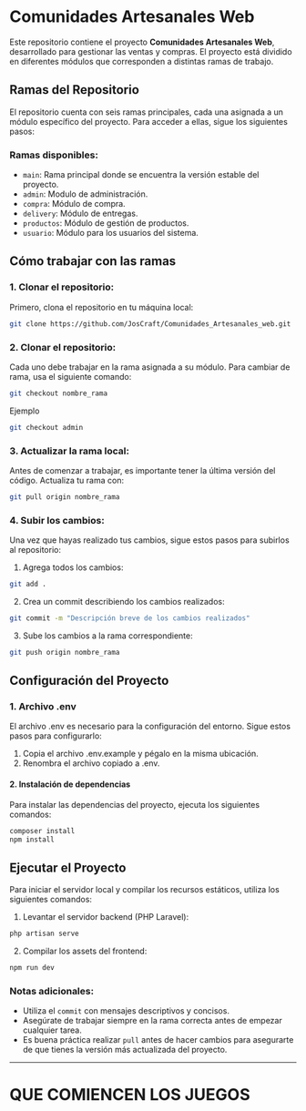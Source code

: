 # Comunidades Artesanales Web

Este repositorio contiene el proyecto **Comunidades Artesanales Web**, desarrollado para gestionar las ventas y compras. El proyecto está dividido en diferentes módulos que corresponden a distintas ramas de trabajo.

## Ramas del Repositorio

El repositorio cuenta con seis ramas principales, cada una asignada a un módulo específico del proyecto. Para acceder a ellas, sigue los siguientes pasos:

### Ramas disponibles:

- `main`: Rama principal donde se encuentra la versión estable del proyecto.
- `admin`: Modulo de administración.
- `compra`: Módulo de compra.
- `delivery`: Módulo de entregas.
- `productos`: Módulo de gestión de productos.
- `usuario`: Módulo para los usuarios del sistema.

## Cómo trabajar con las ramas

### 1. Clonar el repositorio:

Primero, clona el repositorio en tu máquina local:

```bash
git clone https://github.com/JosCraft/Comunidades_Artesanales_web.git
```

### 2. Clonar el repositorio:

Cada uno debe trabajar en la rama asignada a su módulo. Para cambiar de rama, usa el siguiente comando:

```bash
git checkout nombre_rama
```

Ejemplo 

```bash
git checkout admin
```

### 3. Actualizar la rama local:

Antes de comenzar a trabajar, es importante tener la última versión del código. Actualiza tu rama con:

```bash
git pull origin nombre_rama
```

### 4. Subir los cambios:

Una vez que hayas realizado tus cambios, sigue estos pasos para subirlos al repositorio:

1. Agrega todos los cambios:

```bash
git add .
```

2. Crea un commit describiendo los cambios realizados:

```bash
git commit -m "Descripción breve de los cambios realizados"
```

3. Sube los cambios a la rama correspondiente:

```bash
git push origin nombre_rama
```

## Configuración del Proyecto

### 1. Archivo .env
El archivo .env es necesario para la configuración del entorno. Sigue estos pasos para configurarlo:

1. Copia el archivo .env.example y pégalo en la misma ubicación.
2. Renombra el archivo copiado a .env.

#### 2. Instalación de dependencias
Para instalar las dependencias del proyecto, ejecuta los siguientes comandos:

```bash
composer install
npm install
``` 

## Ejecutar el Proyecto
Para iniciar el servidor local y compilar los recursos estáticos, utiliza los siguientes comandos:

1. Levantar el servidor backend (PHP Laravel):

```bash
php artisan serve
```

2. Compilar los assets del frontend:

```bash
npm run dev
```

### Notas adicionales:

- Utiliza el `commit` con mensajes descriptivos y concisos.
- Asegúrate de trabajar siempre en la rama correcta antes de empezar cualquier tarea.
- Es buena práctica realizar `pull` antes de hacer cambios para asegurarte de que tienes la versión más actualizada del proyecto.

---

# QUE COMIENCEN LOS JUEGOS 

